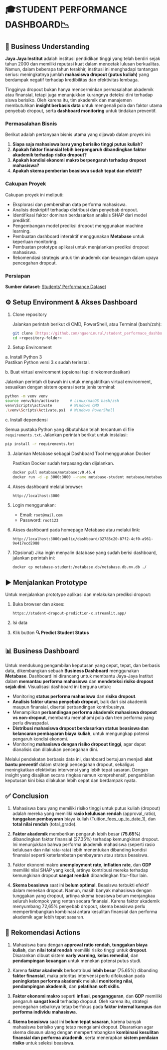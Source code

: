 # 🎓STUDENT PERFORMANCE DASHBOARD📉

## 🏫 Business Understanding

**Jaya Jaya Institut** adalah institusi pendidikan tinggi yang telah berdiri sejak tahun 2000 dan memiliki reputasi kuat dalam mencetak lulusan berkualitas. Namun, dalam beberapa tahun terakhir, institusi ini menghadapi tantangan serius: meningkatnya jumlah **mahasiswa dropout (putus kuliah)** yang berdampak negatif terhadap kredibilitas dan efektivitas lembaga.

Tingginya dropout bukan hanya mencerminkan permasalahan akademik atau finansial, tetapi juga menunjukkan kurangnya deteksi dini terhadap siswa berisiko. Oleh karena itu, tim akademik dan manajemen membutuhkan **insight berbasis data** untuk mengenali pola dan faktor utama penyebab dropout, serta **dashboard monitoring** untuk tindakan preventif.

### Permasalahan Bisnis

Berikut adalah pertanyaan bisnis utama yang dijawab dalam proyek ini:

1. **Siapa saja mahasiswa baru yang berisiko tinggi putus kuliah?**
2. **Apakah faktor finansial lebih berpengaruh dibandingkan faktor akademik terhadap risiko dropout?**
3. **Apakah kondisi ekonomi makro berpengaruh terhadap dropout mahasiswa?**
4. **Apakah skema pemberian beasiswa sudah tepat dan efektif?**

### Cakupan Proyek

Cakupan proyek ini meliputi:

- Eksplorasi dan pembersihan data performa mahasiswa.
- Analisis deskriptif terhadap distribusi dan penyebab dropout.
- Identifikasi faktor dominan berdasarkan analisis SHAP dari model prediktif.
- Pengembangan model prediksi dropout menggunakan machine learning.
- Pembuatan dashboard interaktif menggunakan **Metabase** untuk keperluan monitoring.
- Pembuatan prototype aplikasi untuk menjalankan prediksi dropout mahasiswa.
- Rekomendasi strategis untuk tim akademik dan keuangan dalam upaya pencegahan dropout.

### Persiapan

   **Sumber dataset:** [Students’ Performance Dataset](https://github.com/dicodingacademy/dicoding_dataset/blob/main/students_performance/README.md)

## ⚙️ Setup Environment & Akses Dashboard

1. Clone repository 

   Jalankan perintah berikut di CMD, PowerShell, atau Terminal (bash/zsh):

   ```bash
   git clone [https://github.com/ngaeninurul/student_performace_dashboard.git](https://github.com/ngaeninurul/student_performace_dashboard.git)
   cd <repository-folder>
   ```

3. Setup Environment

a. Install Python 3  
   Pastikan Python versi 3.x sudah terinstal.

b. Buat virtual environment (opsional tapi direkomendasikan)
   
   Jalankan perintah di bawah ini untuk mengaktifkan virtual environment, sesuaikan dengan sistem operasi serta jenis terminal: 
   
   ```bash
   python -m venv venv
   source venv/bin/activate     # Linux/macOS bash/zsh
   venv\Scripts\activate        # Windows CMD
   .\venv\Scripts\Activate.ps1  # Windows PowerShell
   ```

c. Install dependensi

   Semua pustaka Python yang dibutuhkan telah tercantum di file `requirements.txt`. Jalankan perintah berikut untuk instalasi:

   ```bash
   pip install -r requirements.txt
   ```

3. Jalankan Metabase sebagai Dashboard Tool menggunakan Docker

   Pastikan Docker sudah terpasang dan dijalankan.

   ```bash
   docker pull metabase/metabase:v0.46.4
   docker run -d -p 3000:3000 --name metabase-student metabase/metabase
   ```

5. Akses dashboard melalui browser:

   ```
   http://localhost:3000
   ```

6. Login menggunakan:
   
   - Email: `root@mail.com`  
   - Password: `root123`  

7. Akses dashboard pada homepage Metabase atau melalui link:
   ```
   http://localhost:3000/public/dashboard/32785c20-87f2-4cf0-a961-9e417ecd2988
   ```

8. (Opsional) Jika ingin menyalin database yang sudah berisi dashboard, jalankan perintah ini:

   ```bash
   docker cp metabase-student:/metabase.db/metabase.db.mv.db ./
   ```

## ▶️ Menjalankan Prototype

   Untuk menjalankan prototype aplikasi dan melakukan prediksi dropout:

1. Buka browser dan akses:
   ```
   https://student-dropout-prediction-x.streamlit.app/
   ```

2. Isi data

3. Klik button **🔍 Predict Student Status**

## 📊 Business Dashboard

Untuk mendukung pengambilan keputusan yang cepat, tepat, dan berbasis data, dikembangkan sebuah **Business Dashboard** menggunakan **Metabase**. Dashboard ini dirancang untuk membantu Jaya-Jaya Institut dalam **memantau performa mahasiswa** dan **mendeteksi risiko dropout sejak dini**. Visualisasi dashboard ini berguna untuk:

- Monitoring **status performa mahasiswa** dan **risiko dropout**.
- **Analisis faktor utama penyebab dropout**, baik dari sisi akademik maupun finansial, disertai perbandingan kontribusinya.
- Menampilkan **perbandingan performa akademik mahasiswa dropout vs non-dropout**, membantu memahami pola dan tren performa yang perlu diwaspadai.
- **Distribusi mahasiswa dropout berdasarkan status beasiswa dan kelancaran pembayaran biaya kuliah**, untuk mengungkap potensi pengaruh kondisi ekonomi.
- Monitoring **mahasiswa dengan risiko dropout tinggi**, agar dapat dianalisis dan dilakukan pencegahan dini.

Melalui pendekatan berbasis data ini, dashboard bertujuan menjadi **alat bantu preventif** dalam strategi pencegahan dropout, sekaligus meningkatkan efektivitas intervensi yang lebih tepat sasaran. Dengan insight yang disajikan secara ringkas namun komprehensif, pengambilan keputusan kini bisa dilakukan lebih cepat dan berdampak nyata.

## ✅ Conclusion

1. Mahasiswa baru yang memiliki risiko tinggi untuk putus kuliah (dropout) adalah mereka yang memiliki **rasio kelulusan rendah** (approval_ratio), **tunggakan pembayaran** biaya kuliah (Tuition_fees_up_to_date_1), dan **total nilai rendah** (total_grade).

2. **Faktor akademik** memberikan pengaruh lebih besar (**75.65%**) dibandingkan faktor finansial (27.35%) terhadap kemungkinan dropout. Ini menunjukkan bahwa performa akademik mahasiswa (seperti rasio kelulusan dan nilai rata-rata) lebih menentukan dibanding kondisi finansial seperti keterlambatan pembayaran atau status beasiswa.

3. Faktor ekonomi makro **unemployment rate**, **inflation rate**, dan **GDP** memiliki nilai SHAP yang kecil, artinya kontribusi mereka terhadap kemungkinan dropout **sangat rendah** dibandingkan fitur-fitur lain.

4. **Skema beasiswa** saat ini **belum optimal**. Beasiswa terbukti efektif dalam menekan dropout. Namun, masih banyak mahasiswa dengan tunggakan yang dropout, artinya skema beasiswa belum menjangkau seluruh kelompok yang rentan secara finansial. Karena faktor akademik menyumbang 72,65% penyebab dropout, skema beasiswa perlu mempertimbangkan kombinasi antara kesulitan finansial dan performa akademik agar lebih tepat sasaran.

## 🎯 Rekomendasi Actions

1. Mahasiswa baru dengan **approval ratio rendah**, **tunggakan biaya kuliah**, dan **nilai total rendah** memiliki risiko tinggi untuk **dropout**. Disarankan dibuat sistem **early warning**, **kelas remedial**, dan **pendampingan keuangan** untuk menekan potensi putus studi.

2. Karena **faktor akademik** berkontribusi **lebih besar** (75.65%) dibanding **faktor finansial**, maka prioritas intervensi perlu difokuskan pada **peningkatan performa akademik** melalui **monitoring nilai**, **pendampingan akademik**, dan **pelatihan soft skills**.

3. **Faktor ekonomi makro** seperti **inflasi**, **pengangguran**, dan **GDP** memiliki pengaruh **sangat kecil** terhadap dropout. Oleh karena itu, strategi pencegahan sebaiknya tetap berfokus pada **faktor internal kampus** dan **performa individu mahasiswa**.

4. **Skema beasiswa** saat ini **belum tepat sasaran**, karena banyak mahasiswa berisiko yang tetap mengalami dropout. Disarankan agar skema disusun ulang dengan mempertimbangkan **kombinasi kesulitan finansial dan performa akademik**, serta menerapkan **sistem penilaian risiko** untuk seleksi beasiswa.
